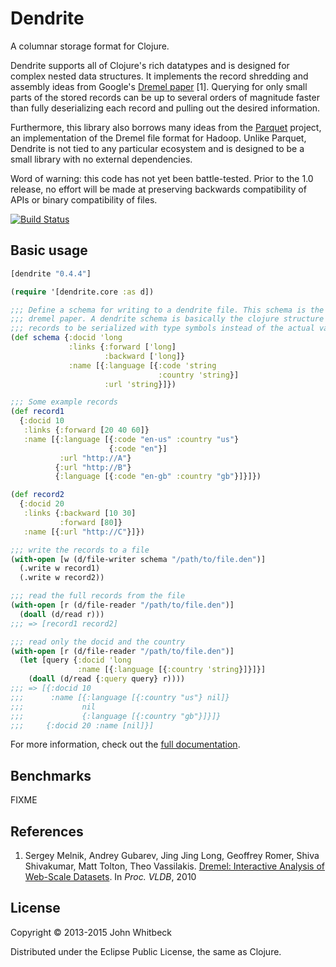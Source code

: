 # Dendrite

A columnar storage format for Clojure.

Dendrite supports all of Clojure's rich datatypes and is designed for complex nested data structures. It
implements the record shredding and assembly ideas from Google's
[Dremel paper][Dremel] [1]. Querying for only small parts of the stored
records can be up to several orders of magnitude faster than fully deserializing each record and pulling out
the desired information.

[Dremel]: http://research.google.com/pubs/pub36632.html

Furthermore, this library also borrows many ideas from the [Parquet][] project, an implementation of the
Dremel file format for Hadoop. Unlike Parquet, Dendrite is not tied to any particular ecosystem and is
designed to be a small library with no external dependencies.

[Parquet]: http://parquet.io/

Word of warning: this code has not yet been battle-tested. Prior to the 1.0 release, no effort will be made at
preserving backwards compatibility of APIs or binary compatibility of files.

[![Build Status](https://travis-ci.org/jwhitbeck/dendrite.png)](https://travis-ci.org/jwhitbeck/dendrite.png)

## Basic usage

```clojure
[dendrite "0.4.4"]

(require '[dendrite.core :as d])

;;; Define a schema for writing to a dendrite file. This schema is the one from the
;;; dremel paper. A dendrite schema is basically the clojure structure of the
;;; records to be serialized with type symbols instead of the actual values.
(def schema {:docid 'long
             :links {:forward ['long]
                     :backward ['long]}
             :name [{:language [{:code 'string
                                 :country 'string}]
                     :url 'string}]})

;;; Some example records
(def record1
  {:docid 10
   :links {:forward [20 40 60]}
   :name [{:language [{:code "en-us" :country "us"}
                      {:code "en"}]
           :url "http://A"}
          {:url "http://B"}
          {:language [{:code "en-gb" :country "gb"}]}]})

(def record2
  {:docid 20
   :links {:backward [10 30]
           :forward [80]}
   :name [{:url "http://C"}]})

;;; write the records to a file
(with-open [w (d/file-writer schema "/path/to/file.den")]
  (.write w record1)
  (.write w record2))

;;; read the full records from the file
(with-open [r (d/file-reader "/path/to/file.den")]
  (doall (d/read r)))
;;; => [record1 record2]

;;; read only the docid and the country
(with-open [r (d/file-reader "/path/to/file.den")]
  (let [query {:docid 'long
               :name [{:language [{:country 'string}]}]}]
    (doall (d/read {:query query} r))))
;;; => [{:docid 10
;;;      :name [{:language [{:country "us"} nil]}
;;;             nil
;;;             {:language [{:country "gb"}]}]}
;;;     {:docid 20 :name [nil]}]
```

For more information, check out the [full documentation](FIXME).

## Benchmarks

FIXME

## References

1. Sergey Melnik, Andrey Gubarev, Jing Jing Long, Geoffrey Romer, Shiva Shivakumar, Matt Tolton, Theo Vassilakis.
[Dremel: Interactive Analysis of Web-Scale Datasets][Dremel].
In _Proc. VLDB_, 2010

## License

Copyright &copy; 2013-2015 John Whitbeck

Distributed under the Eclipse Public License, the same as Clojure.
